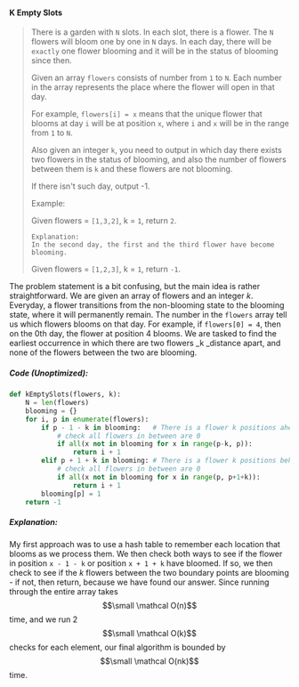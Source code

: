 #### K Empty Slots

> There is a garden with `N` slots. In each slot, there is a flower. The `N` flowers will bloom one by one in `N` days. In each day, there will be `exactly` one flower blooming and it will be in the status of blooming since then.
>
> Given an array `flowers` consists of number from `1` to `N`. Each number in the array represents the place where the flower will open in that day.
>
> For example, `flowers[i] = x` means that the unique flower that blooms at day `i` will be at position `x`, where `i` and `x` will be in the range from `1` to `N`.
>
> Also given an integer `k`, you need to output in which day there exists two flowers in the status of blooming, and also the number of flowers between them is `k` and these flowers are not blooming.
>
> If there isn't such day, output -1.
>
> Example:
>
> Given flowers = `[1,3,2]`, k = `1`, return `2`.
>
> ```
> Explanation: 
> In the second day, the first and the third flower have become blooming.
> ```
>
> Given flowers = `[1,2,3]`, k = `1`, return `-1`.

The problem statement is a bit confusing, but the main idea is rather straightforward. We are given an array of flowers and an integer _k_. Everyday, a flower transitions from the non-blooming state to the blooming state, where it will permanently remain. The number in the `flowers` array tell us which flowers blooms on that day. For example, if `flowers[0] = 4`, then on the 0th day, the flower at position 4 blooms. We are tasked to find the earliest occurrence in which there are two flowers \_k \_distance apart, and none of the flowers between the two are blooming.

##### Code \(Unoptimized\):

```py
def kEmptySlots(flowers, k):
    N = len(flowers)
    blooming = {}
    for i, p in enumerate(flowers):
        if p - 1 - k in blooming:   # There is a flower k positions ahead in blooming
            # check all flowers in between are 0
            if all(x not in blooming for x in range(p-k, p)):
                return i + 1
        elif p + 1 + k in blooming: # There is a flower k positions behind in blooming
            # check all flowers in between are 0
            if all(x not in blooming for x in range(p, p+1+k)):
                return i + 1
        blooming[p] = 1
    return -1
```

##### Explanation:

My first approach was to use a hash table to remember each location that blooms as we process them. We then check both ways to see if the flower in position `x - 1 - k` or position `x + 1 + k` have bloomed. If so, we then check to see if the _k_ flowers between the two boundary points are blooming - if not, then return, because we have found our answer. Since running through the entire array takes $$\small \mathcal O(n)$$ time, and we run 2 $$\small \mathcal O(k)$$ checks for each element, our final algorithm is bounded by $$\small \mathcal O(nk)$$ time.



